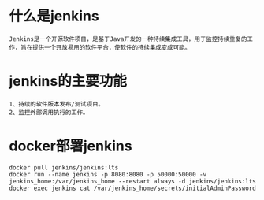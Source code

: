 # 什么是jenkins
    Jenkins是一个开源软件项目，是基于Java开发的一种持续集成工具，用于监控持续重复的工作，旨在提供一个开放易用的软件平台，使软件的持续集成变成可能。
# jenkins的主要功能
    1、持续的软件版本发布/测试项目。
    2、监控外部调用执行的工作。
# docker部署jenkins
    docker pull jenkins/jenkins:lts
    docker run --name jenkins -p 8080:8080 -p 50000:50000 -v jenkins_home:/var/jenkins_home --restart always -d jenkins/jenkins:lts
    docker exec jenkins cat /var/jenkins_home/secrets/initialAdminPassword